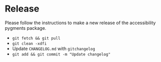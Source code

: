 # Release

Please follow the instructions to make a new release of the accessibility pygments package.

- `git fetch && git pull`
- `git clean -xdfi`
- Update `CHANGELOG.md` with `gitchangelog`
- `git add && git commit -m "Update changelog"`
